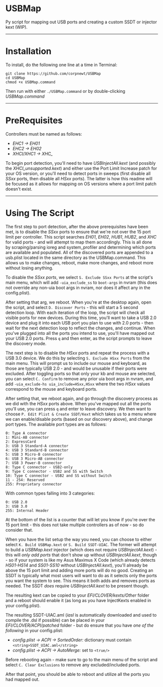 # USBMap
Py script for mapping out USB ports and creating a custom SSDT or injector kext (WIP).

***

# Installation

To install, do the following one line at a time in Terminal:

    git clone https://github.com/corpnewt/USBMap
    cd USBMap
    chmod +x USBMap.command
    
Then run with either `./USBMap.command` or by double-clicking *USBMap.command*

***

# PreRequisites

Controllers must be named as follows:

* _EHC1 -> EH01_
* _EHC2 -> EH02_
* _XHCI/XHC1 -> XHC\__

To begin port detection, you'll need to have _USBInjectAll.kext_ (and possibly the _XHCI_unsupported.kext_) and either use the Port Limit Increase patch for your OS version, or you'll need to detect ports in sweeps (first disable all _SSxx_ ports, then disable all _HSxx_ ports).  The latter is how this readme will be focused as it allows for mapping on OS versions where a port limit patch doesn't exist.

***

# Using The Script

The first step to port detection, after the above prerequisites have been met, is to disable the _SSxx_ ports to ensure that we're not over the 15 port limit per controller.  This script searches _EH01_, _EH02_, _HUB1_, _HUB2_, and _XHC_ for valid ports - and will attempt to map them accordingly.  This is all done by scraping/parsing ioreg and system_profiler and determining which ports are available and populated.  All of the discovered ports are appended to a usb.plist located in the same directory as the USBMap.command.  This allows us to make changes, reboot, make more changes, and reboot more without losing anything.

To disable the _SSxx ports_, we select `S. Exclude SSxx Ports` at the script's main menu, which will add `-uia_exclude_ss` to `boot-args` in nvram (this does not override any non-uia boot args in nvram, nor does it affect any in the config.plist).

After setting that arg, we reboot.  When you're at the desktop again, open the script, and select `D. Discover Ports` - this will start a 5 second detection loop.  With each iteration of the loop, the script will check all visible ports for new devices.  During this time, you'll want to take a USB 2.0 device and plug it into each USB port you plan to use with 2.0 ports - then wait for the next detection loop to reflect the changes, and continue.  When you've plugged into all the ports you intend to use, you'll have mapped out your USB 2.0 ports. Press `q` and then enter, as the script prompts to leave the discovery mode.

The next step is to disable the _HSxx_ ports and repeat the process with a USB 3.0 device.  We do this by selecting `S. Exclude HSxx Ports` from the main menu.  This will prompt us to include our mouse and keyboard, as those are typically USB 2.0 - and would be unusable if their ports were excluded.  After toggling ports so that only your kb and mouse are selected, you can select `C. Confirm` to remove any prior uia boot args in nvram, and add `-uia_exclude-hs uia_include=HSxx,HSxx` where the two _HSxx_ values correspond to the mouse and keyboard ports.

After setting that, we reboot again, and go through the discovery process as we did with the _HSxx_ ports above.  When you've mapped out all the ports you'll use, you can press `q` and enter to leave discovery.  We then want to choose `P. Edit Plist & Create SSDT/Kext` which takes us to a menu where we can enable/disable ports (based on our discovery above), and change port types.  The available port types are as follows:

```
0: Type A connector
1: Mini-AB connector
2: ExpressCard
3: USB 3 Standard-A connector
4: USB 3 Standard-B connector
5: USB 3 Micro-B connector
6: USB 3 Micro-AB connector
7: USB 3 Power-B connector
8: Type C connector - USB2-only
9: Type C connector - USB2 and SS with Switch
10: Type C connector - USB2 and SS without Switch
11 - 254: Reserved
255: Proprietary connector
```
With common types falling into 3 categories:
```
0: USB 2.0
3: USB 3.0
255: Internal Header
```

At the bottom of the list is a counter that will let you know if you're over the 15 port limit - this does not take multiple controllers as of now - so do consider that.

When you have the list setup the way you need, you can choose to either select `K. Build USBMap.kext` or `S. Build SSDT-UIAC`.  The former will attempt to build a _USBMap.kext_ injector (which does not require _USBInjectAll.kext_) - this will _only add ports_ that don't show up without _USBInjectAll.kext_, though - so if your system is like my Asus Maximus X Code (which already detects _HS01-HS14_ and _SS01-SS10_ without _USBInjectAll.kext_), you'll already be above the 15 port limit and adding more ports will do no good.  Creating an SSDT is typically what most users will want to do as it selects only the ports you want the system to see.  This means it both adds and removes ports as needed.  The SSDT _does_ require _USBInjectAll.kext_ to be present though.

The resulting kext can be copied to your _EFI/CLOVER/kexts/Other_ folder and a reboot should enable it (as long as you have InjectKexts enabled in your config.plist).

The resulting SSDT-UIAC.aml (_iasl_ is automatically downloaded and used to compile the .dsl if possible) can be placed in your _EFI/CLOVER/ACPI/patched_ folder - but do ensure that you have _one of the following_ in your config.plist:

* _config.plist -> ACPI -> SortedOrder:_ dictionary must contain `<string>SSDT_UIAC.aml</string>`
* _config.plist -> ACPI -> AutoMerge:_ set to `<true/>`

Before rebooting again - make sure to go to the main menu of the script and select `C. Clear Exclusions` to remove any excluded/included ports.

After that point, you should be able to reboot and utilize all the ports you had mapped out.
